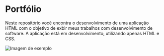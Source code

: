 # Portfólio

Neste repositório você encontra o desenvolvimento de uma aplicação HTML com o objetivo de exbir meus trabalhos com desenvolvimento de software. A aplicação está em desenvolvimento, utilizando apenas HTML e CSS. 

![Imagem de exemplo](videos/video.gif)


